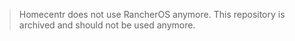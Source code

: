 > Homecentr does not use RancherOS anymore. This repository is archived and should not be used anymore.